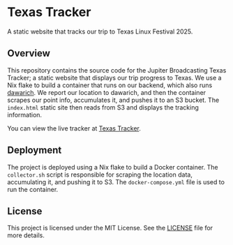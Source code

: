 # Texas Tracker

A static website that tracks our trip to Texas Linux Festival 2025.

## Overview

This repository contains the source code for the Jupiter Broadcasting Texas Tracker; a static website that displays our trip progress to Texas. We use a Nix flake to build a container that runs on our backend, which also runs [dawarich](https://github.com/Freika/dawarich). We report our location to dawarich, and then the container scrapes our point info, accumulates it, and pushes it to an S3 bucket. The `index.html` static site then reads from S3 and displays the tracking information.

You can view the live tracker at [Texas Tracker](https://texastracker.jupiterbroadcasting.com).

## Deployment

The project is deployed using a Nix flake to build a Docker container. The `collector.sh` script is responsible for scraping the location data, accumulating it, and pushing it to S3. The `docker-compose.yml` file is used to run the container.

## License

This project is licensed under the MIT License. See the [LICENSE](LICENSE) file for more details.
